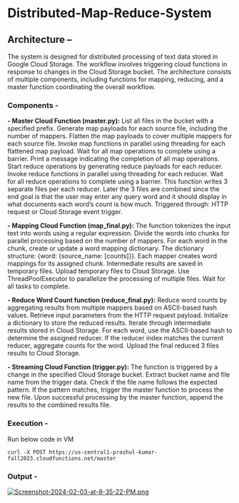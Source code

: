 # Distributed-Map-Reduce-System

## Architecture –
The system is designed for distributed processing of text data stored in Google Cloud Storage. The workflow involves triggering cloud functions in response to changes in the Cloud Storage bucket. The architecture consists of multiple components, including functions for mapping, reducing, and a master function coordinating the overall workflow.

### Components -

**- Master Cloud Function (master.py):** List all files in the bucket with a specified prefix. Generate map payloads for each source file, including the number of mappers. Flatten the map payloads to cover multiple mappers for each source file. Invoke map functions in parallel using threading for each flattened map payload. Wait for all map operations to complete using a barrier. Print a message indicating the completion of all map operations. Start reduce operations by generating reduce payloads for each reducer. Invoke reduce functions in parallel using threading for each reducer. Wait for all reduce operations to complete using a barrier. This function writes 3 separate files per each reducer. Later the 3 files are combined since the end goal is that the user may enter any query word and it should display in what documents each word’s count is how much.
Triggered through: HTTP request or Cloud Storage event trigger.

**- Mapping Cloud Function (map_final.py):** The function tokenizes the input text into words using a regular expression. Divide the words into chunks for parallel processing based on the number of mappers. For each word in the chunk, create or update a word mapping dictionary. The dictionary structure: {word: {source_name: [counts]}}.
Each mapper creates word mappings for its assigned chunk. Intermediate results are saved in temporary files. Upload temporary files to Cloud Storage. Use ThreadPoolExecutor to parallelize the processing of multiple files. Wait for all tasks to complete.

**- Reduce Word Count function (reduce_final.py):** Reduce word counts by aggregating results from multiple mappers based on ASCII-based hash values. Retrieve input parameters from the HTTP request payload. Initialize a dictionary to store the reduced results. Iterate through intermediate results stored in Cloud Storage. For each word, use the ASCII-based hash to determine the assigned reducer. If the reducer index matches the current reducer, aggregate counts for the word. Upload the final reduced 3 files results to Cloud Storage.

**- Streaming Cloud Function (trigger.py):** The function is triggered by a change in the specified Cloud Storage bucket. Extract bucket name and file name from the trigger data. Check if the file name follows the expected pattern. If the pattern matches, trigger the master function to process the new file. Upon successful processing by the master function, append the results to the combined results file.

### Execution - 

Run below code in VM

```
curl -X POST https://us-central1-prashul-kumar- fall2023.cloudfunctions.net/master

```

### Output - 
[![Screenshot-2024-02-03-at-8-35-22-PM.png](https://i.postimg.cc/mgJj8XpK/Screenshot-2024-02-03-at-8-35-22-PM.png)](https://postimg.cc/FYb0KZ4x)

